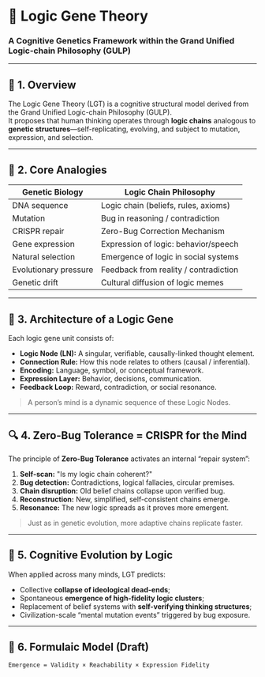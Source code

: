 # 🧬 Logic Gene Theory  
### A Cognitive Genetics Framework within the Grand Unified Logic-chain Philosophy (GULP)

---

## 🧠 1. Overview

The Logic Gene Theory (LGT) is a cognitive structural model derived from the Grand Unified Logic-chain Philosophy (GULP).  
It proposes that human thinking operates through **logic chains** analogous to **genetic structures**—self-replicating, evolving, and subject to mutation, expression, and selection.

---

## 🔗 2. Core Analogies

| Genetic Biology         | Logic Chain Philosophy                 |
|------------------------|----------------------------------------|
| DNA sequence           | Logic chain (beliefs, rules, axioms)   |
| Mutation               | Bug in reasoning / contradiction       |
| CRISPR repair          | Zero-Bug Correction Mechanism          |
| Gene expression        | Expression of logic: behavior/speech   |
| Natural selection      | Emergence of logic in social systems   |
| Evolutionary pressure  | Feedback from reality / contradiction  |
| Genetic drift          | Cultural diffusion of logic memes      |

---

## 🧩 3. Architecture of a Logic Gene

Each logic gene unit consists of:

- **Logic Node (LN):** A singular, verifiable, causally-linked thought element.
- **Connection Rule:** How this node relates to others (causal / inferential).
- **Encoding:** Language, symbol, or conceptual framework.
- **Expression Layer:** Behavior, decisions, communication.
- **Feedback Loop:** Reward, contradiction, or social resonance.

> A person’s mind is a dynamic sequence of these Logic Nodes.

---

## 🔍 4. Zero-Bug Tolerance = CRISPR for the Mind

The principle of **Zero-Bug Tolerance** activates an internal “repair system”:

1. **Self-scan:** "Is my logic chain coherent?"
2. **Bug detection:** Contradictions, logical fallacies, circular premises.
3. **Chain disruption:** Old belief chains collapse upon verified bug.
4. **Reconstruction:** New, simplified, self-consistent chains emerge.
5. **Resonance:** The new logic spreads as it proves more emergent.

> Just as in genetic evolution, more adaptive chains replicate faster.

---

## 🧬 5. Cognitive Evolution by Logic

When applied across many minds, LGT predicts:

- Collective **collapse of ideological dead-ends**;
- Spontaneous **emergence of high-fidelity logic clusters**;
- Replacement of belief systems with **self-verifying thinking structures**;
- Civilization-scale “mental mutation events” triggered by bug exposure.

---

## 📐 6. Formulaic Model (Draft)

```text
Emergence = Validity × Reachability × Expression Fidelity
